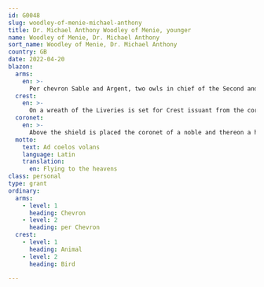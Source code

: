 ```yaml
---
id: G0048
slug: woodley-of-menie-michael-anthony
title: Dr. Michael Anthony Woodley of Menie, younger
name: Woodley of Menie, Dr. Michael Anthony
sort_name: Woodley of Menie, Dr. Michael Anthony
country: GB
date: 2022-04-20
blazon:
  arms:
    en: >-
      Per chevron Sable and Argent, two owls in chief of the Second and an arrow paleways pointing downwards, in base proper in chief a label of three points Argent.
  crest:
    en: >-
      On a wreath of the Liveries is set for Crest issuant from the coronet an eagle with wings elevated Sable, armed and beaked Gules, holding in the beak an arrow in pale, point downwards proper.
  coronet:
    en: >-
      Above the shield is placed the coronet of a noble and thereon a helm befitting his degree that is to say Silver in profile with gold visor bars and gorget, adorned with a gold pendant and with a mantling Sable doubled Argent.
  motto:
    text: Ad coelos volans
    language: Latin
    translation:
      en: Flying to the heavens
class: personal
type: grant
ordinary:
  arms:
    - level: 1
      heading: Chevron
    - level: 2
      heading: per Chevron
  crest:
    - level: 1
      heading: Animal
    - level: 2
      heading: Bird

---
```

